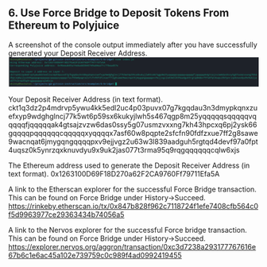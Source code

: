 ## 6. Use Force Bridge to Deposit Tokens From Ethereum to Polyjuice

A screenshot of the console output immediately after you have successfully generated your Deposit Receiver Address.
![address](https://github.com/skinnynoizze/nervosbounty/blob/main/bridge.png)

Your Deposit Receiver Address (in text format).  
ckt1q3dz2p4mdrvp5ywu4kk5edl2uc4p03puvx07g7kgqdau3n3dmypkqnxzuefxyp9wdghglncj77k5wt6p59sx6kukyjlwh5s467qgp8m25yqqqqqsqqqqqvqqqqqfjqqqqqak4gtsajzvzw6das0ssy5g07usmzvxxng7kh43hpcxq6pj2ysk66gqqqqpqqqqqqcqqqqqxyqqqqx7asf60w8pqpte2sfcfn90fdfzxue7ff2g8sawe9wacnqat6jmygqngqqqqpxv9ejjvgz2u63w3l839aadguh5rgtqd4devf97a0fpt4uqsz0k5ynrzqxknuvdyu9x9uk2jas077t3rma95q9rqgqqqqqqcqlw6xjs

The Ethereum address used to generate the Deposit Receiver Address (in text format).
0x1263100D69F18D270a62F2CA9760Ff79711Efa5A

A link to the Etherscan explorer for the successful Force Bridge transaction. This can be found on Force Bridge under History→Succeed.
https://rinkeby.etherscan.io/tx/0x847b828f962c7118724f1efe7408cfb564c0f5d9963977ce29363434b74056a5

A link to the Nervos explorer for the successful Force bridge transaction. This can be found on Force Bridge under History→Succeed.
https://explorer.nervos.org/aggron/transaction/0xc3d7238a293177767616e67b6c1e6ac45a102e739759c0c989f4ad0992419455
